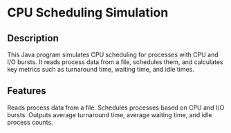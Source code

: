 # CPU Scheduling Simulation

## Description
This Java program simulates CPU scheduling for processes with CPU and I/O bursts. It reads process data from a file, schedules them, and calculates key metrics such as turnaround time, waiting time, and idle times.

## Features
Reads process data from a file.
Schedules processes based on CPU and I/O bursts.
Outputs average turnaround time, average waiting time, and idle process counts.
